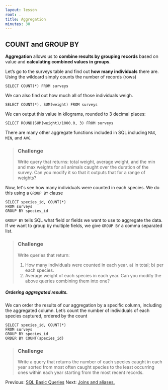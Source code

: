 ```yaml
---
layout: lesson
root: .
title: Aggregation
minutes: 30
---
```


COUNT and GROUP BY
----

**Aggregation** allows us to **combine results by grouping records**
based on value and **calculating combined values in groups**.

Let’s go to the surveys table and find out **how many individuals**
there are.  Using the wildcard simply counts the number of records
(rows)

    SELECT COUNT(*) FROM surveys

We can also find out how much all of those individuals weigh.

    SELECT COUNT(*), SUM(weight) FROM surveys

We can output this value in kilograms, rounded to 3 decimal
   places:

    SELECT ROUND(SUM(weight)/1000.0, 3) FROM surveys

There are many other aggregate functions included in SQL including
`MAX`, `MIN`, and `AVG`.

> ### Challenge
>
> Write query that returns: total weight, average weight, and the min
> and max weights for all animals caught over the duration of the
> survey. Can you modify it so that it outputs that for a range of
> weights?


Now, let's see how many individuals were counted in each species. We do this
using a `GROUP BY` clause

    SELECT species_id, COUNT(*)
    FROM surveys
    GROUP BY species_id

`GROUP BY` tells SQL what field or fields we want to use to aggregate the data.
If we want to group by multiple fields, we give `GROUP BY` a comma separated list.

> ### Challenge
>
> Write queries that return:
>
> 1. How many individuals were counted in each year.
a) in total;
b) per each species.
> 2. Average weight of each species in each year.
Can you modify the above queries combining them into one?


##### Ordering aggregated results.

We can order the results of our aggregation by a specific column, including the
aggregated column.  Let’s count the number of individuals of each species
captured, ordered by the count

    SELECT species_id, COUNT(*)
    FROM surveys
    GROUP BY species_id
    ORDER BY COUNT(species_id)

> ### Challenge
>
>   Write a query that returns the number of each species caught in each year sorted from most often caught species to the least occurring ones within each year starting from the most recent records.




Previous: [SQL Basic Queries](01-sql-basic-queries.html) Next: [Joins and aliases.](03-sql-joins-aliases.html)
